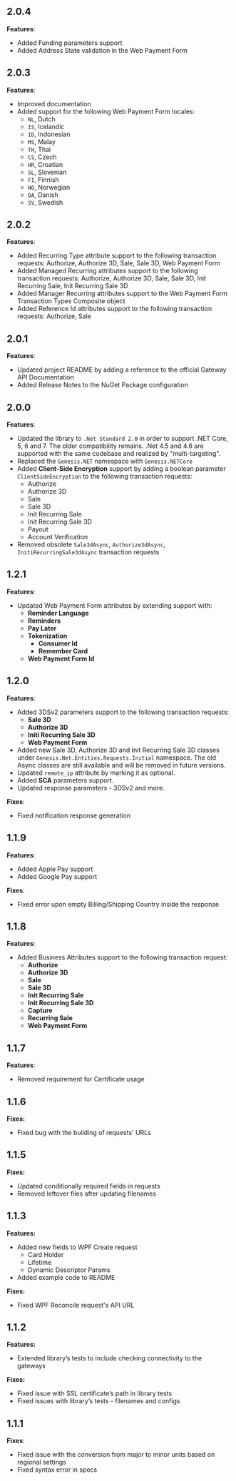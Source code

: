2.0.4
-----
**Features**:

* Added Funding parameters support
* Added Address State validation in the Web Payment Form

2.0.3
-----
**Features**:

* Improved documentation
* Added support for the following Web Payment Form locales:
  * `NL`, Dutch
  * `IS`, Icelandic
  * `ID`, Indonesian
  * `MS`, Malay
  * `TH`, Thai
  * `CS`, Czech
  * `HR`, Croatian
  * `SL`, Slovenian
  * `FI`, Finnish
  * `NO`, Norwegian
  * `DA`, Danish
  * `SV`, Swedish

2.0.2
-----
**Features**:

* Added Recurring Type attribute support to the following transaction requests: Authorize, Authorize 3D, Sale, Sale 3D, Web Payment Form
* Added Managed Recurring attributes support to the following transaction requests: Authorize, Authorize 3D, Sale, Sale 3D, Init Recurring Sale, Init Recurring Sale 3D
* Added Manager Recurring attributes support to the Web Payment Form Transaction Types Composite object
* Added Reference Id attributes support to the following transaction requests: Authorize, Sale

2.0.1
-----
**Features**:

* Updated project README by adding a reference to the official Gateway API Documentation
* Added Release Notes to the NuGet Package configuration

2.0.0
-----
**Features**:

* Updated the library to `.Net Standard 2.0`  in order to support .NET Core, 5, 6 and 7.  The older compatibility remains. .Net 4.5 and 4.6 are supported with the same codebase and realized by "multi-targeting".
* Replaced the `Genesis.NET` namespace with `Genesis.NETCore`
* Added **Client-Side Encryption** support by adding a boolean parameter `ClientSideEncryption` to the following transaction requests:
  * Authorize
  * Authorize 3D
  * Sale
  * Sale 3D
  * Init Recurring Sale
  * Init Recurring Sale 3D
  * Payout
  * Account Verification
* Removed obsolete `Sale3dAsync`, `Authorize3dAsync`, `InitiRecurringSale3dAsync` transaction requests

1.2.1
-----
**Features**:

* Updated Web Payment Form attributes by extending support with:
  * **Reminder Language**
  * **Reminders**
  * **Pay Later**
  * **Tokenization**
    * **Consumer Id**
    * **Remember Card**
  * **Web Payment Form Id**

1.2.0
-----
**Features**:

* Added 3DSv2 parameters support to the following transaction requests:
    * **Sale 3D**
    * **Authorize 3D**
    * **Initi Recurring Sale 3D**
    * **Web Payment Form**
* Added new Sale 3D, Authorize 3D and Init Recurring Sale 3D classes under `Genesis.Net.Entities.Requests.Initial` namespace. The old Async classes are still available and will be removed in future versions.
* Updated `remote_ip` attribute by marking it as optional.
* Added **SCA** parameters support.
* Updated response parameters - 3DSv2 and more.

**Fixes**:

* Fixed notification response generation

1.1.9
-----
**Features**:

* Added Apple Pay support
* Added Google Pay support

**Fixes**:

* Fixed error upon empty Billing/Shipping Country inside the response

1.1.8
-----
**Features**:

* Added Business Attributes support to the following transaction request:
  * **Authorize**
  * **Authorize 3D**
  * **Sale**
  * **Sale 3D**
  * **Init Recurring Sale**
  * **Init Recurring Sale 3D**
  * **Capture**
  * **Recurring Sale**
  * **Web Payment Form**

1.1.7
-----
**Features**:

* Removed requirement for Certificate usage

1.1.6
-----
**Fixes:**

* Fixed bug with the building of requests' URLs

1.1.5
-----
**Fixes:**

* Updated conditionally required fields in requests
* Removed leftover files after updating filenames

1.1.3
-----
**Features:**

* Added new fields to WPF Create request
  * Card Holder
  * Lifetime
  * Dynamic Descriptor Params
* Added example code to README

**Fixes:**

* Fixed WPF Reconcile request's API URL

1.1.2
-----

**Features:**

* Extended library’s tests to include checking connectivity to the gateways

**Fixes:**

* Fixed issue with SSL certificate’s path in library tests
* Fixed issues with library’s tests - filenames and configs

1.1.1
----

**Fixes**:

* Fixed issue with the conversion from major to minor units based on regional settings
* Fixed syntax error in specs
